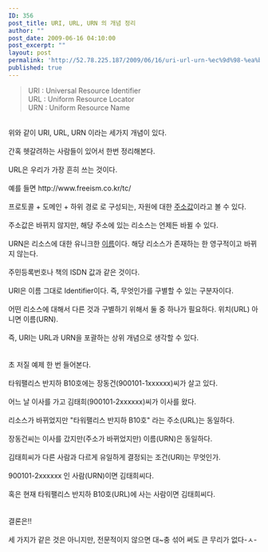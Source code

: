 ```yaml
---
ID: 356
post_title: URI, URL, URN 의 개념 정리
author: ""
post_date: 2009-06-16 04:10:00
post_excerpt: ""
layout: post
permalink: 'http://52.78.225.187/2009/06/16/uri-url-urn-%ec%9d%98-%ea%b0%9c%eb%85%90-%ec%a0%95%eb%a6%ac/'
published: true
---
```

<BLOCKQUOTE>URI : Universal Resource Identifier<BR>URL : Uniform Resource Locator<BR>URN : Uniform Resource Name</BLOCKQUOTE>
<P><BR>위와 같이 URI, URL, URN 이라는 세가지 개념이 있다.<BR><BR>간혹 헷갈려하는 사람들이 있어서 한번 정리해본다.<BR><BR>URL은 우리가 가장 흔히 쓰는 것이다.<BR><BR>예를 들면 http://www.freeism.co.kr/tc/<BR><BR>프로토콜 + 도메인 + 하위 경로 로 구성되는, 자원에 대한 <U>주소값</U>이라고 볼 수 있다.<BR><BR>주소값은 바뀌지 않지만, 해당 주소에 있는 리소스는 언제든 바뀔 수 있다.<BR><BR>URN은 리소스에 대한 유니크한 <U>이름</U>이다. 해당 리소스가 존재하는 한 영구적이고 바뀌지 않는다.<BR><BR>주민등록번호나 책의 ISDN 값과 같은 것이다.<BR><BR>URI은 이름 그대로 Identifier이다. 즉, 무엇인가를 구별할 수 있는 구분자이다.<BR><BR>어떤 리소스에 대해서 다른 것과 구별하기 위해서 둘 중 하나가 필요하다. 위치(URL) 아니면 이름(URN).<BR><BR>즉, URI는 URL과 URN을 포괄하는 상위 개념으로 생각할 수 있다.<BR><BR><BR>초 저질 예제 한 번 들어본다.<BR><BR>타워팰리스 반지하 B10호에는 장동건(900101-1xxxxxx)씨가 살고 있다.<BR><BR>어느 날 이사를 가고 김태희(900101-2xxxxxx)씨가 이사를 왔다.<BR><BR>리소스가 바뀌었지만 "타워팰리스 반지하 B10호" 라는 주소(URL)는 동일하다.<BR><BR>장동건씨는 이사를 갔지만(주소가 바뀌었지만) 이름(URN)은 동일하다.<BR><BR>김태희씨가 다른 사람과 다르게 유일하게 결정되는 조건(URI)는 무엇인가.<BR><BR>900101-2xxxxxx 인 사람(URN)이면 김태희씨다.<BR><BR>혹은 현재 타워팰리스 반지하 B10호(URL)에 사는 사람이면 김태희씨다.<BR><BR><BR>결론은!!<BR><BR>세 가지가 같은 것은 아니지만, 전문적이지 않으면 대~충 섞어 써도 큰 무리가 없다-ㅅ-</P>